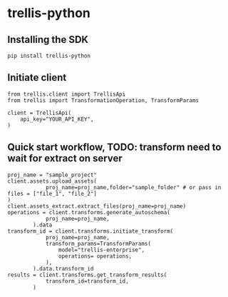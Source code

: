 # trellis-python

## Installing the SDK
```
pip install trellis-python

```

## Initiate client
```
from trellis.client import TrellisApi
from trellis import TransformationOperation, TransformParams

client = TrellisApi(
    api_key="YOUR_API_KEY",
)

```
## Quick start workflow, TODO: transform need to wait for extract on server
```
proj_name = "sample_project"
client.assets.upload_assets(
            proj_name=proj_name,folder="sample_folder" # or pass in files = ["file_1", "file_2"] 
)
client.assets_extract.extract_files(proj_name=proj_name)
operations = client.transforms.generate_autoschema(
            proj_name=proj_name,
        ).data
transform_id = client.transforms.initiate_transform(
            proj_name=proj_name,
            transform_params=TransformParams(
                model="trellis-enterprise",
                operations= operations,
            ),
        ).data.transform_id
results = client.transforms.get_transform_results(
            transform_id=transform_id,
        )
```

